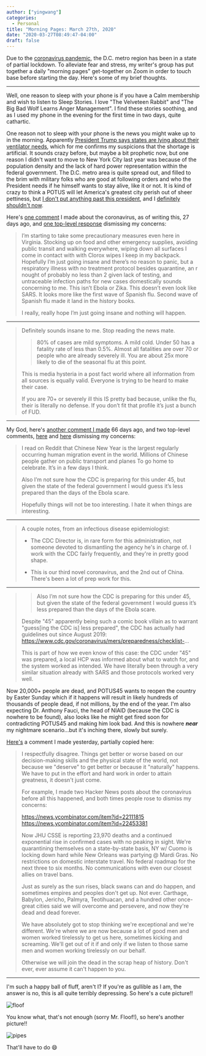 ```yaml
---
author: ["yingwang"]
categories:
  - Personal
title: "Morning Pages: March 27th, 2020"
date: "2020-03-27T08:49:47-04:00"
draft: false
---
```


Due to the [coronavirus
pandemic](https://en.wikipedia.org/wiki/2019-20_coronavirus_pandemic), the D.C.
metro region has been in a state of partial lockdown. To alleviate fear and
stress, my writer's group has put together a daily "morning pages" get-together
on Zoom in order to touch base before starting the day. Here's some of my brief
thoughts.

__________

Well, one reason to sleep with your phone is if you have a Calm membership and
wish to listen to Sleep Stories. I love "The Velveteen Rabbit" and "The Big Bad
Wolf Learns Anger Management". I find these stories soothing, and as I used my
phone in the evening for the first time in two days, quite cathartic.

One reason not to sleep with your phone is the news you might wake up to in the
morning. Apparently [President Trump says states are lying about their
ventilator
needs](https://www.newsweek.com/trump-claims-us-states-dont-need-amount-ventilators-theyre-asking-i-dont-believe-you-need-1494599),
which for me confirms my suspicions that the shortage is artificial. It sounds
crazy before, but maybe a bit prophetic now, but one reason I didn't want to
move to New York City last year was because of the population density and the
lack of hard power representation within the federal government. The D.C. metro
area is quite spread out, and filled to the brim with military folks who are
good at following orders and who the President needs if he himself wants to stay
alive, like it or not. It is kind of crazy to think a POTUS will let America's
greatest city perish out of sheer pettiness, but [I don't put anything past this
president](https://www.vanityfair.com/news/2019/10/bill-taylor-testimony-ukraine-quid-pro-quo),
and I [definitely shouldn't
now](https://www.bloomberg.com/news/articles/2020-03-19/trump-told-governors-to-buy-own-virus-supplies-then-outbid-them).

Here's [one comment](https://news.ycombinator.com/item?id=22453381) I made about
the coronavirus, as of writing this, 27 days ago, and [one top-level
response](https://news.ycombinator.com/item?id=22453530) dismissing my concerns:

>   I’m starting to take some precautionary measures even here in Virginia.
>   Stocking up on food and other emergency supplies, avoiding public transit
>   and walking everywhere, wiping down all surfaces I come in contact with with
>   Clorox wipes I keep in my backpack. Hopefully I’m just going insane and
>   there’s no reason to panic, but a respiratory illness with no treatment
>   protocol besides quarantine, an r nought of probably no less than 2 given
>   lack of testing, and untraceable infection paths for new cases domestically
>   sounds concerning to me. This isn’t Ebola or Zika. This doesn’t even look
>   like SARS. It looks more like the first wave of Spanish flu. Second wave of
>   Spanish flu made it land in the history books.
>
>   I really, really hope I’m just going insane and nothing will happen.

__________

>   Definitely sounds insane to me. Stop reading the news mate.
>
>  >80% of cases are mild symptoms. A mild cold. Under 50 has a fatality rate of
>  >less than 0.5%. Almost all fatalities are over 70 or people who are already
>  >severely ill. You are about 25x more likely to die of the seasonal flu at
>  >this point.
>
>  This is media hysteria in a post fact world where all information from all
>  sources is equally valid. Everyone is trying to be heard to make their case.
>
>  If you are 70+ or severely ill this IS pretty bad because, unlike the flu,
>  their is literally no defense. If you don’t fit that profile it’s just a
>  bunch of FUD.

__________

My God, here's [another comment I
made](https://news.ycombinator.com/item?id=22111815) 66 days ago, and two
top-level comments, [here](https://news.ycombinator.com/item?id=22113628) and
[here](https://news.ycombinator.com/item?id=22112475) dismissing my concerns:

>    I read on Reddit that Chinese New Year is the largest regularly occurring
>   human migration event in the world. Millions of Chinese people gather on
>   public transport and planes To go home to celebrate. It’s in a few days I
>   think.
>
>   Also I’m not sure how the CDC is preparing for this under 45, but given the
>   state of the federal government I would guess it’s less prepared than the
>   days of the Ebola scare.
>
>   Hopefully things will not be too interesting. I hate it when things are
>   interesting.

__________

>   A couple notes, from an infectious disease epidemiologist:
>
> - The CDC Director is, in rare form for this administration, not someone
>   devoted to dismantling the agency he's in charge of. I work with the CDC
>   fairly frequently, and they're in pretty good shape.
>
> - This is our third novel coronavirus, and the 2nd out of China. There's been
>   a lot of prep work for this.

__________

>  > Also I’m not sure how the CDC is preparing for this under 45, but given the
>  > state of the federal government I would guess it’s less prepared than the
>  > days of the Ebola scare.
>
>   Despite "45" apparently being such a comic book villain as to warrant
>  "guess[ing the CDC is] less prepared", the CDC has actually had guidelines
>  out since August 2019:
>  https://www.cdc.gov/coronavirus/mers/preparedness/checklist-...
>
>   This is part of how we even know of this case: the CDC under "45" was
>   prepared, a local HCP was informed about what to watch for, and the system
>   worked as intended. We have literally been through a very similar situation
>   already with SARS and those protocols worked very well.

Now 20,000+ people are dead, and POTUS45 wants to reopen the country by Easter
Sunday which if it happens will result in likely hundreds of thousands of people
dead, if not millions, by the end of the year. I'm also expecting Dr. Anthony
Fauci, the head of NIAID (because the CDC is nowhere to be found), also looks
like he might get fired soon for contradicting POTUS45 and making him look bad.
And this is nowhere ***near*** my nightmare scenario...but it's inching there,
slowly but surely.

[Here's](https://news.ycombinator.com/item?id=22699560) a comment I made
yesterday, partially copied here:

>   I respectfully disagree. Things get better or worse based on our
>   decision-making skills and the physical state of the world, not because we
>   "deserve" to get better or because it "naturally" happens. We have to put in
>   the effort and hard work in order to attain greatness, it doesn't just come.
>
>   For example, I made two Hacker News posts about the coronavirus before all
>   this happened, and both times people rose to dismiss my concerns:
>
>   https://news.ycombinator.com/item?id=22111815
>   https://news.ycombinator.com/item?id=22453381
>
>   Now JHU CSSE is reporting 23,970 deaths and a continued exponential rise in
>   confirmed cases with no peaking in sight. We're quarantining themselves on a
>   state-by-state basis, NY w/ Cuomo is locking down hard while New Orleans was
>   partying @ Mardi Gras. No restrictions on domestic interstate travel. No
>   federal roadmap for the next three to six months. No communications with
>   even our closest allies on travel bans.
>
>   Just as surely as the sun rises, black swans can and do happen, and
>   sometimes empires and peoples don't get up. Not ever. Carthage, Babylon,
>   Jericho, Palmyra, Teotihuacan, and a hundred other once-great cities said we
>   will overcome and persevere, and now they're dead and dead forever.
>
>   We have absolutely got to stop thinking we're exceptional and we're
>   different. We're where we are now because a lot of good men and women worked
>   tirelessly to get us here, sometimes kicking and screaming. We'll get out of
>   it if and only if we listen to those same men and women working tirelessly
>   on our behalf.
>
>   Otherwise we will join the dead in the scrap heap of history. Don't ever,
>   ever assume it can't happen to you.

__________

I'm such a happy ball of fluff, aren't I? If you're as gullible as I am, the
answer is no, this is all quite terribly depressing. So here's a cute picture!!

![floof](/img/posts/2020/03/27/morning_pages_2.jpg)

You know what, that's not enough (sorry Mr. Floof!), so here's another picture!!

![pipes](/img/posts/2020/03/27/morning_pages.jpg)

That'll have to do :smile:
